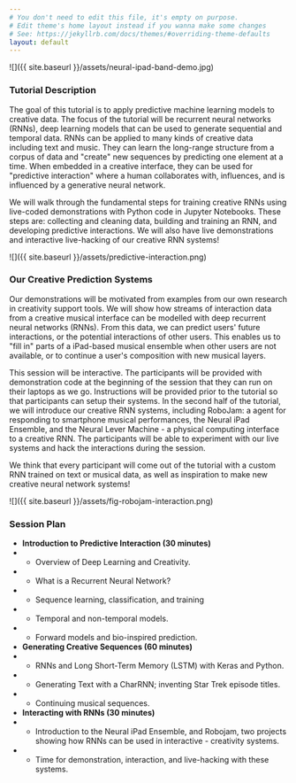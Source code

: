 ```yaml
---
# You don't need to edit this file, it's empty on purpose.
# Edit theme's home layout instead if you wanna make some changes
# See: https://jekyllrb.com/docs/themes/#overriding-theme-defaults
layout: default
---
```


![]({{ site.baseurl }}/assets/neural-ipad-band-demo.jpg)

### Tutorial Description

The goal of this tutorial is to apply predictive machine learning models to creative data. The focus of the tutorial will be recurrent neural networks (RNNs), deep learning models that can be used to generate sequential and temporal data. RNNs can be applied to many kinds of creative data including text and music. They can learn the long-range structure from a corpus of data and "create" new sequences by predicting one element at a time. When embedded in a creative interface, they can be used for "predictive interaction" where a human collaborates with, influences, and is influenced by a generative neural network.

We will walk through the fundamental steps for training creative RNNs using live-coded demonstrations with Python code in Jupyter Notebooks. These steps are: collecting and cleaning data, building and training an RNN, and developing predictive interactions. We will also have live demonstrations and interactive live-hacking of our creative RNN systems!

![]({{ site.baseurl }}/assets/predictive-interaction.png)

### Our Creative Prediction Systems

Our demonstrations will be motivated from examples from our own research in creativity support tools. We will show how streams of interaction data from a creative musical interface can be modelled with deep recurrent neural networks (RNNs). From this data, we can predict users' future interactions, or the potential interactions of other users. This enables us to "fill in" parts of a iPad-based musical ensemble when other users are not available, or to continue a user's composition with new musical layers. 

This session will be interactive. The participants will be provided with demonstration code at the beginning of the session that they can run on their laptops as we go. Instructions will be provided prior to the tutorial so that participants can setup their systems. In the second half of the tutorial, we will introduce our creative RNN systems, including RoboJam: a agent for responding to smartphone musical performances, the Neural iPad Ensemble, and the Neural Lever Machine - a physical computing interface to a creative RNN. The participants will be able to experiment with our live systems and hack the interactions during the session.

We think that every participant will come out of the tutorial with a custom RNN trained on text or musical data, as well as inspiration to make new creative neural network systems!

![]({{ site.baseurl }}/assets/fig-robojam-interaction.png)

### Session Plan

- **Introduction to Predictive Interaction (30 minutes)**
- - Overview of Deep Learning and Creativity.
- - What is a Recurrent Neural Network?
- - Sequence learning, classification, and training
- - Temporal and non-temporal models.
- - Forward models and bio-inspired prediction.
- **Generating Creative Sequences (60 minutes)**
- - RNNs and Long Short-Term Memory (LSTM) with Keras and Python.
- - Generating Text with a CharRNN; inventing Star Trek episode titles.
- - Continuing musical sequences.
- **Interacting with RNNs (30 minutes)**
- - Introduction to the Neural iPad Ensemble, and Robojam, two projects showing how RNNs can be used in interactive - creativity systems.
- - Time for demonstration, interaction, and live-hacking with these systems.
